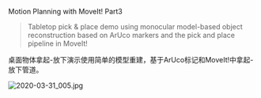 Motion Planning with MoveIt! Part3

> Tabletop pick & place demo using monocular model-based object reconstruction based on ArUco markers and the pick and place pipeline in MoveIt!

桌面物体拿起-放下演示使用简单的模型重建，基于ArUco标记和MoveIt!中拿起-放下管道。

![2020-03-31_005.jpg](https://gitee.com/gdhu/testtingop/raw/master/2020-03-31_005.jpg)